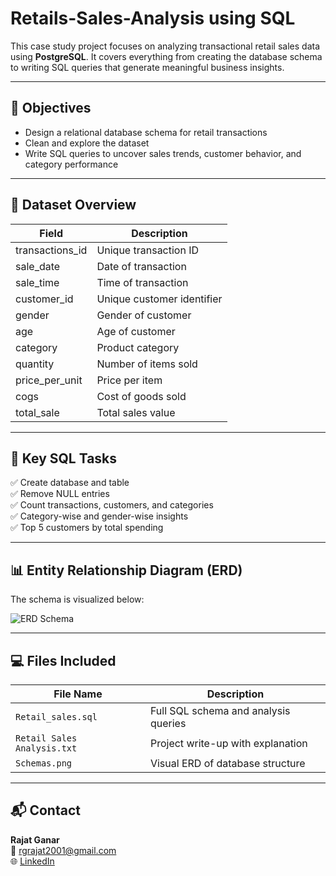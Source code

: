 # Retails-Sales-Analysis using SQL

This case study project focuses on analyzing transactional retail sales data using **PostgreSQL**. It covers everything from creating the database schema to writing SQL queries that generate meaningful business insights.

---

## 📌 Objectives

- Design a relational database schema for retail transactions  
- Clean and explore the dataset  
- Write SQL queries to uncover sales trends, customer behavior, and category performance  

---

## 🧾 Dataset Overview

| Field           | Description                          |
|----------------|--------------------------------------|
| transactions_id| Unique transaction ID                |
| sale_date       | Date of transaction                  |
| sale_time       | Time of transaction                  |
| customer_id     | Unique customer identifier           |
| gender          | Gender of customer                   |
| age             | Age of customer                      |
| category        | Product category                     |
| quantity        | Number of items sold                 |
| price_per_unit  | Price per item                       |
| cogs            | Cost of goods sold                   |
| total_sale      | Total sales value                    |

---

## 🧠 Key SQL Tasks

✅ Create database and table  
✅ Remove NULL entries  
✅ Count transactions, customers, and categories  
✅ Category-wise and gender-wise insights  
✅ Top 5 customers by total spending  

---

## 📊 Entity Relationship Diagram (ERD)

The schema is visualized below:

![ERD Schema](<img width="1150" height="830" alt="Schema" src="https://github.com/user-attachments/assets/65941ce6-76db-49bc-8c48-bf8abd76c3be" />
)

---

## 💻 Files Included

| File Name                 | Description                                |
|--------------------------|--------------------------------------------|
| `Retail_sales.sql`       | Full SQL schema and analysis queries       |
| `Retail Sales Analysis.txt` | Project write-up with explanation         |
| `Schemas.png`            | Visual ERD of database structure           |

---

## 📬 Contact

**Rajat Ganar**  
📧 rgrajat2001@gmail.com  
🌐 [LinkedIn](https://www.linkedin.com/in/rajat-ganar-40a0a7240/)
